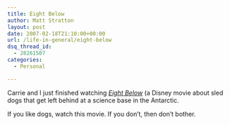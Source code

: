 ```yaml
---
title: Eight Below
author: Matt Stratton
layout: post
date: 2007-02-18T21:10:00+00:00
url: /life-in-general/eight-below
dsq_thread_id:
  - 28261507
categories:
  - Personal

---
```

Carrie and I just finished watching [_Eight Below_][1] (a Disney movie about sled dogs that get left behind at a science base in the Antarctic.

If you like dogs, watch this movie. If you don&#8217;t, then don&#8217;t bother.

 [1]: https://www.imdb.com/title/tt0397313/